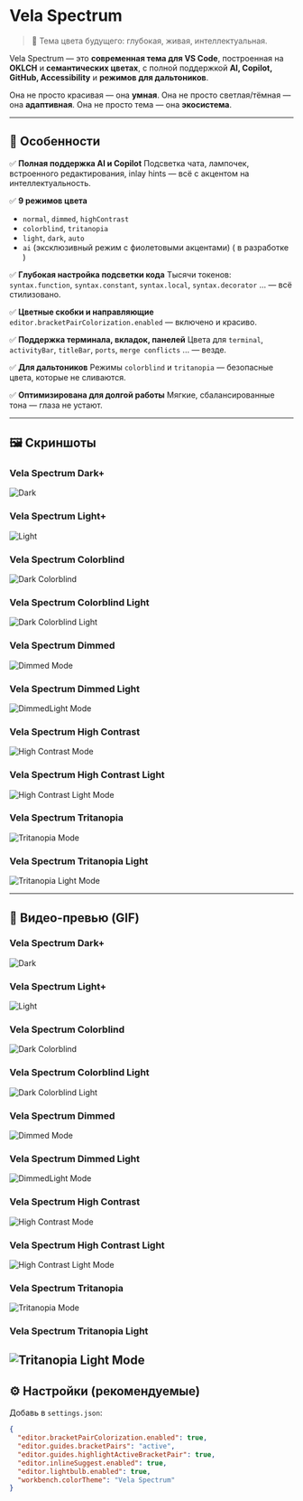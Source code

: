 # Vela Spectrum

> 🌌 Тема цвета будущего: глубокая, живая, интеллектуальная.

Vela Spectrum — это **современная тема для VS Code**, построенная на **OKLCH** и **семантических цветах**, с полной поддержкой **AI, Copilot, GitHub, Accessibility** и **режимов для дальтоников**.

Она не просто красивая — она **умная**.
Она не просто светлая/тёмная — она **адаптивная**.
Она не просто тема — она **экосистема**.

---

## 🎨 Особенности

✅ **Полная поддержка AI и Copilot**
Подсветка чата, лампочек, встроенного редактирования, inlay hints — всё с акцентом на интеллектуальность.

✅ **9 режимов цвета**
- `normal`, `dimmed`, `highContrast`
- `colorblind`, `tritanopia`
- `light`, `dark`, `auto`
- `ai` (эксклюзивный режим с фиолетовыми акцентами) ( в разработке )

✅ **Глубокая настройка подсветки кода**
Тысячи токенов: `syntax.function`, `syntax.constant`, `syntax.local`, `syntax.decorator` ... — всё стилизовано.

✅ **Цветные скобки и направляющие**
`editor.bracketPairColorization.enabled` — включено и красиво.

✅ **Поддержка терминала, вкладок, панелей**
Цвета для `terminal`, `activityBar`, `titleBar`, `ports`, `merge conflicts`  ... — везде.

✅ **Для дальтоников**
Режимы `colorblind` и `tritanopia` — безопасные цвета, которые не сливаются.

✅ **Оптимизирована для долгой работы**
Мягкие, сбалансированные тона — глаза не устают.

---

## 🖼 Скриншоты

### Vela Spectrum Dark+
![Dark](./images/demo/png/VelaSpectrumDark.png)

### Vela Spectrum Light+
![Light](./images/demo/png/VelaSpectrumLight.png)

### Vela Spectrum Colorblind
![Dark Colorblind](./images/demo/png/VelaSpectrumColorblind.png)

### Vela Spectrum Colorblind Light
![Dark Colorblind Light](./images/demo/png/VelaSpectrumColorblindLight.png)

### Vela Spectrum Dimmed
![Dimmed Mode](./images/demo/png/VelaSpectrumDimmed.png)

### Vela Spectrum Dimmed Light
![DimmedLight Mode](./images/demo/png/VelaSpectrumDimmedLight.png)

### Vela Spectrum High Contrast
![High Contrast Mode](./images/demo/png/VelaSpectrumHighContrast.png)

### Vela Spectrum High Contrast Light
![High Contrast Light Mode](./images/demo/png/VelaSpectrumHighContrastLight.png)

### Vela Spectrum Tritanopia
![Tritanopia Mode](./images/demo/png/VelaSpectrumTritanopia.png)

### Vela Spectrum Tritanopia Light
![Tritanopia Light Mode ](./images/demo/png/VelaSpectrumTritanopiaLight.png)



---

## 🎥 Видео-превью (GIF)

### Vela Spectrum Dark+
![Dark](./images/demo/gif/VelaSpectrumDark.gif)

### Vela Spectrum Light+
![Light](./images/demo/gif/VelaSpectrumLight.gif)

### Vela Spectrum Colorblind
![Dark Colorblind](./images/demo/gif/VelaSpectrumColorblind.gif)

### Vela Spectrum Colorblind Light
![Dark Colorblind Light](./images/demo/gif/VelaSpectrumColorblindLight.gif)

### Vela Spectrum Dimmed
![Dimmed Mode](./images/demo/gif/VelaSpectrumDimmed.gif)

### Vela Spectrum Dimmed Light
![DimmedLight Mode](./images/demo/gif/VelaSpectrumDimmedLight.gif)

### Vela Spectrum High Contrast
![High Contrast Mode](./images/demo/gif/VelaSpectrumHighContrast.gif)

### Vela Spectrum High Contrast Light
![High Contrast Light Mode](./images/demo/gif/VelaSpectrumHighContrastLight.gif)

### Vela Spectrum Tritanopia
![Tritanopia Mode](./images/demo/png/VelaSpectrumTritanopia.gif)

### Vela Spectrum Tritanopia Light
![Tritanopia Light Mode ](./images/demo/gif/VelaSpectrumTritanopiaLight.gif)
---

## ⚙️ Настройки (рекомендуемые)

Добавь в `settings.json`:

```json
{
  "editor.bracketPairColorization.enabled": true,
  "editor.guides.bracketPairs": "active",
  "editor.guides.highlightActiveBracketPair": true,
  "editor.inlineSuggest.enabled": true,
  "editor.lightbulb.enabled": true,
  "workbench.colorTheme": "Vela Spectrum"
}